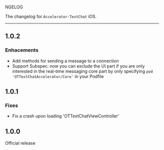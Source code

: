 NGELOG

The changelog for `Accelerator-TextChat` iOS.

--------------------------------------

1.0.2
-----

### Enhacements

- Add methods for sending a message to a connection
- Support Subspec: now you can exclude the UI part if you are only interested in the real-time messaging core part by only specifying `pod 'OTTextChatAccelerator/Core'` in your Podfile

1.0.1
-----

### Fixes

- Fix a crash upon loading 'OTTextChatViewController'


1.0.0
-----

Official release


